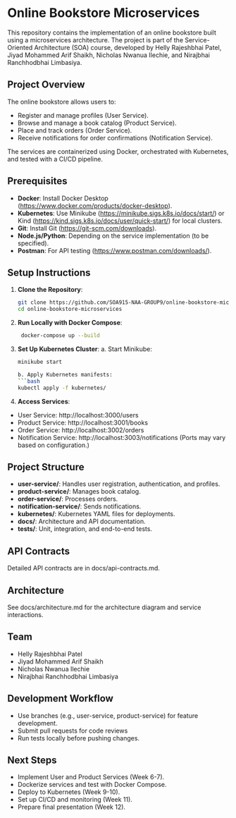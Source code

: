 # Online Bookstore Microservices

This repository contains the implementation of an online bookstore built using a microservices architecture. The project is part of the Service-Oriented Architecture (SOA) course, developed by Helly Rajeshbhai Patel, Jiyad Mohammed Arif Shaikh, Nicholas Nwanua Ilechie, and Nirajbhai Ranchhodbhai Limbasiya.

## Project Overview
The online bookstore allows users to:
- Register and manage profiles (User Service).
- Browse and manage a book catalog (Product Service).
- Place and track orders (Order Service).
- Receive notifications for order confirmations (Notification Service).

The services are containerized using Docker, orchestrated with Kubernetes, and tested with a CI/CD pipeline.

## Prerequisites
- **Docker**: Install Docker Desktop (https://www.docker.com/products/docker-desktop).
- **Kubernetes**: Use Minikube (https://minikube.sigs.k8s.io/docs/start/) or Kind (https://kind.sigs.k8s.io/docs/user/quick-start/) for local clusters.
- **Git**: Install Git (https://git-scm.com/downloads).
- **Node.js/Python**: Depending on the service implementation (to be specified).
- **Postman**: For API testing (https://www.postman.com/downloads/).

## Setup Instructions
1. **Clone the Repository**:
   ```bash
   git clone https://github.com/SOA915-NAA-GROUP9/online-bookstore-microservices.git
   cd online-bookstore-microservices

2. **Run Locally with Docker Compose**:
   ```bash
    docker-compose up --build

3. **Set Up Kubernetes Cluster**:
    a. Start Minikube:
    ```bash
    minikube start

    b. Apply Kubernetes manifests:
    ```bash
    kubectl apply -f kubernetes/

4. **Access Services**:
- User Service: http://localhost:3000/users
- Product Service: http://localhost:3001/books
- Order Service: http://localhost:3002/orders
- Notification Service: http://localhost:3003/notifications (Ports may vary based on configuration.)

## Project Structure
- **user-service/**: Handles user registration, authentication, and profiles.
- **product-service/**: Manages book catalog.
- **order-service/**: Processes orders.
- **notification-service/**: Sends notifications.
- **kubernetes/**: Kubernetes YAML files for deployments.
- **docs/**: Architecture and API documentation.
- **tests/**: Unit, integration, and end-to-end tests.

## API Contracts
Detailed API contracts are in docs/api-contracts.md.

## Architecture
See docs/architecture.md for the architecture diagram and service interactions.

## Team
- Helly Rajeshbhai Patel
- Jiyad Mohammed Arif Shaikh
- Nicholas Nwanua Ilechie
- Nirajbhai Ranchhodbhai Limbasiya

## Development Workflow
- Use branches (e.g., user-service, product-service) for feature development.
- Submit pull requests for code reviews
- Run tests locally before pushing changes.

## Next Steps
- Implement User and Product Services (Week 6-7).
- Dockerize services and test with Docker Compose.
- Deploy to Kubernetes (Week 9-10).
- Set up CI/CD and monitoring (Week 11).
- Prepare final presentation (Week 12).